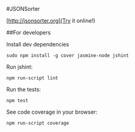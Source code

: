 #JSONSorter

[http://jsonsorter.org](Try it online!)

##For developers

Install dev dependencies

    sudo npm install -g cover jasmine-node jshint

Run jshint:

    npm run-script lint

Run the tests:

    npm test

See code coverage in your browser:

    npm run-script coverage
